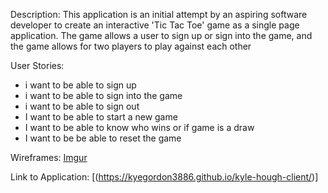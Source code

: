 
 Description:
 This application is an initial attempt by an aspiring software developer to create an interactive 'Tic Tac Toe' game as a single page application. The game allows a user to sign up or sign into the game, and the game allows for two players to play against each other

 User Stories:
- i want to be able to sign up
- i want to be able to sign into the game
- i want to be able to sign out
- I want to be able to start a new game
- I want to be able to know who wins or if game is a draw 
- I want to be be able to reset the game

 Wireframes:
 [Imgur](https://i.imgur.com/TYB4OWK.jpg)

 Link to Application:
[(https://kyegordon3886.github.io/kyle-hough-client/)]
